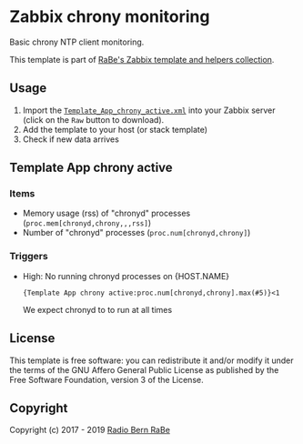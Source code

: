 # Zabbix chrony monitoring
Basic chrony NTP client monitoring.

This template is part of [RaBe's Zabbix template and helpers
collection](https://github.com/radiorabe/rabe-zabbix).

## Usage

1. Import the [`Template_App_chrony_active.xml`](Template_App_chrony_active.xml)
   into your Zabbix server (click on the `Raw` button to download).
2. Add the template to your host (or stack template)
3. Check if new data arrives

## Template App chrony active
### Items
* Memory usage (rss) of "chronyd" processes (`proc.mem[chronyd,chrony,,,rss]`)  
* Number of "chronyd" processes (`proc.num[chronyd,chrony]`)  
### Triggers
* High: No running chronyd processes on {HOST.NAME}
  ```
  {Template App chrony active:proc.num[chronyd,chrony].max(#5)}<1
  ```
  We expect chronyd to to run at all times

## License
This template is free software: you can redistribute it and/or modify it under
the terms of the GNU Affero General Public License as published by the Free
Software Foundation, version 3 of the License.

## Copyright
Copyright (c) 2017 - 2019 [Radio Bern RaBe](http://www.rabe.ch)
